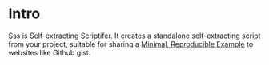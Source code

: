 # Intro

Sss is Self-extracting Scriptifer. It creates a standalone self-extracting script from your project, suitable for sharing a [Minimal, Reproducible Example][1] to websites like Github gist.

[1]:https://stackoverflow.com/help/minimal-reproducible-example